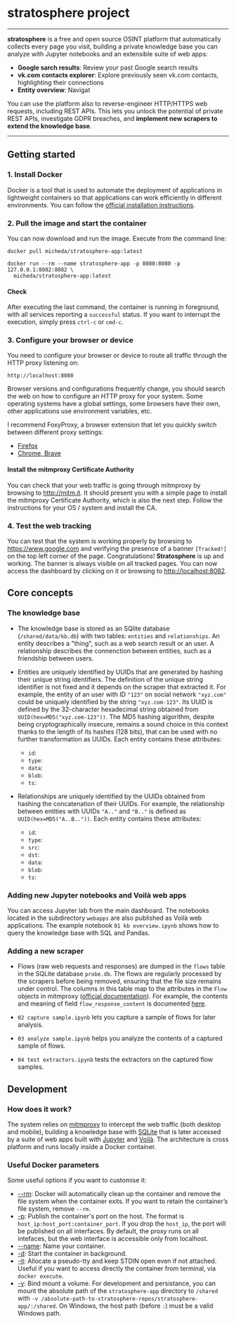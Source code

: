# **stratosphere** project

---

**stratosphere** is a free and open source OSINT platform that automatically collects every page you visit, building a private knowledge base you can analyze with Jupyter notebooks and an extensible suite of web apps:

* **Google sarch results**: Review your past Google search results
* **vk.com contacts explorer**: Explore previously seen vk.com contacts, highlighting their connections
* **Entity overview**: Navigat

You can use the platform also to reverse-engineer HTTP/HTTPS web requests, including REST APIs. This lets you unlock the potential of private REST APIs, investigate GDPR breaches, and **implement new scrapers to extend the knowledge base**.

---

## Getting started

### 1. Install Docker

Docker is a tool that is used to automate the deployment of applications in lightweight containers so that
applications can work efficiently in different environments.
You can follow the [official installation instructions](https://docs.docker.com/get-docker/).

### 2. Pull the image and start the container

You can now download and run the image.
Execute from the command line:

```
docker pull micheda/stratosphere-app:latest
```

```
docker run --rm --name stratosphere-app -p 8080:8080 -p 127.0.0.1:8082:8082 \
  micheda/stratosphere-app:latest
```

#### Check

After executing the last command, the container is running in foreground, 
with all services reporting a `successful` status.
If you want to interrupt the execution, simply press `ctrl-c` or `cmd-c`.

### 3. Configure your browser or device

You need to configure your browser or device to route all traffic through the HTTP proxy listening on:

```
http://localhost:8080
```

Browser versions and configurations frequently change, you should search the web on how to configure an HTTP proxy for your system.
Some operating systems have a global settings, some browsers have their own, other applications use environment variables, etc.

I recommend FoxyProxy, a browser extension that let you quickly switch between different proxy settings:

* [Firefox](https://addons.mozilla.org/it/firefox/addon/foxyproxy-standard/)
* [Chrome, Brave](https://chrome.google.com/webstore/detail/foxyproxy-standard/gcknhkkoolaabfmlnjonogaaifnjlfnp?hl=it)

#### Install the mitmproxy Certificate Authority

You can check that your web traffic is going through mitmproxy by browsing to http://mitm.it.
It should present you with a simple page to install the mitmproxy Certificate Authority, which is also the next step.
Follow the instructions for your OS / system and install the CA.

### 4. Test the web tracking

You can test that the system is working properly by browsing to https://www.google.com and verifying the presence of
a banner `[Tracked!]` on the top left corner of the page. Congratulations! **Stratosphere** is up and working.
The banner is always visible on all tracked pages.
You can now access the dashboard by clicking on it or browsing to [http://localhost:8082](http://localhost:8082).

## Core concepts

### The knowledge base

* The knowledge base is stored as an SQlite database (`/shared/data/kb.db`) with two tables: `entities` and `relationships`. An entity describes a "thing", such as a web search result or an user. A relationship describes the connenction between entities, such as a friendship between users.
* Entities are uniquely identified by UUIDs that are generated by hashing their unique string identifiers. The definition of the unique string identifier is not fixed and it depends on the scraper that extracted it. For example, the entity of an user with ID `"123"` on social network `"xyz.com"` could be uniquely identified by the string `"xyz.com-123"`. Its UUID is defined by the 32-character hexadecimal string obtained from `UUID(hex=MD5("xyz.com-123"))`. The MD5 hashing algorithm, despite being cryptographically insecure, remains a sound choice in this context thanks to the length of its hashes (128 bits), that can be used with no further transformation as UUIDs. Each entity contains these attributes:

  - `id`:
  - `type`:
  - `data`:
  - `blob`:
  - `ts`:

* Relationships are uniquely identified by the UUIDs obtained from hashing the concatenation of their UUIDs. For example, the relationship between entities with UUIDs `"A.."` and `"B.."` is defined as `UUID(hex=MD5("A..B.."))`. Each entity contains these attributes:

  - `id`:
  - `type`:
  - `src`:
  - `dst`:
  - `data`:
  - `blob`:
  - `ts`:

### Adding new Jupyter notebooks and Voilà web apps

You can access Jupyter lab from the main dashboard. The notebooks located in the subdirectory `webapps` are also published as Voilà web applications.
The example notebook `01 kb overview.ipynb` shows how to query the knowledge base with SQL and Pandas.

### Adding a new scraper


* Flows (raw web requests and responses) are dumped in the `flows` table in the SQLite database `probe.db`. The flows are regularly processed by the scrapers before being removed, ensuring that the file size remains under control. The columns in this table map to the attributes in the `Flow` objects in mitmproxy ([official documentation](https://docs.mitmproxy.org/stable/api/mitmproxy/flow.html)). For example, the contents and meaning of field `flow_response_content` is documented [here](https://docs.mitmproxy.org/stable/api/mitmproxy/http.html#Response).


* `02 capture sample.ipynb` lets you capture a sample of flows for later analysis.
* `03 analyze sample.ipynb` helps you analyze the contents of a captured sample of flows.
* `04 test extractors.ipynb` tests the extractors on the captured flow samples.


## Development

### How does it work?

The system relies on [mitmproxy](https://mitmproxy.org/) to intercept the web traffic (both desktop and mobile), building a knowledge base with [SQLite](https://sqlite.org/) that is later accessed by a suite of web apps built with [Jupyter](https://jupyter.org/) and [Voilà](https://voila.readthedocs.io/en/stable/). The architecture is cross platform and runs locally inside a Docker container.

### Useful Docker parameters

Some useful options if you want to customise it:

* [--rm](https://docs.docker.com/engine/reference/run/#clean-up---rm): Docker will automatically clean up the container and remove the file system when the container exits. If you want to retain the container’s file system, remove `--rm`.
* [-p](https://docs.docker.com/engine/reference/run/#expose-incoming-ports): Publish the container's port on the host. The format is `host_ip:host_port:container_port`. If you drop the `host_ip`, the port will be published on all interfaces. By default, the proxy runs on all intefaces, but the web interface is accessible only from localhost.
* [--name](https://docs.docker.com/engine/reference/run/#name---name): Name your container. 
* [-d](https://docs.docker.com/engine/reference/run/#detached-vs-foreground): Start the container in background.
* [-it](https://docs.docker.com/engine/reference/run/#foreground): Allocate a pseudo-tty and keep STDIN open even if not attached. Useful if you want to access directly the container from terminal, via `docker execute`.
* [-v](https://docs.docker.com/engine/reference/run/#volume-shared-filesystems): Bind mount a volume. For development and persistance, you can mount the absolute path of the `stratosphere-app` directory to `/shared` with `-v /absolute-path-to-stratosphere-repos/stratosphere-app/:/shared`. On Windows, the host path (before `:`) must be a valid Windows path.